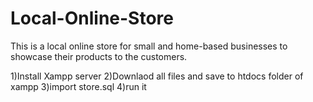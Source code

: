 # Local-Online-Store
This is a local online store for small and home-based businesses to showcase their products to the customers. 

1)Install Xampp server
2)Downlaod all files and save to htdocs folder of xampp
3)import store.sql
4)run it
